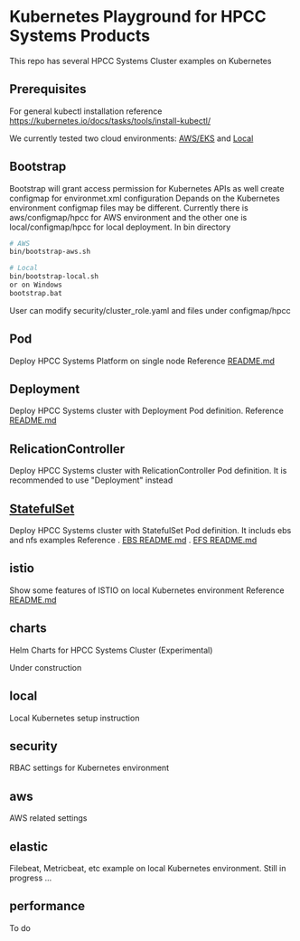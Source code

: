 # Kubernetes Playground for HPCC Systems Products

This repo has several HPCC Systems Cluster examples on Kubernetes


## Prerequisites

For general kubectl installation reference https://kubernetes.io/docs/tasks/tools/install-kubectl/

We currently tested two cloud environments: [AWS/EKS](./aws/EKS/README.md) and [Local](./local/README.md)


## Bootstrap
Bootstrap will grant access permission for Kubernetes APIs as well create configmap for environmet.xml configuration
Depands on the Kubernetes environment configmap files may be different. Currently there is aws/configmap/hpcc for AWS environment and the other one is local/configmap/hpcc for local deployment.
In bin directory
```sh
# AWS
bin/bootstrap-aws.sh

# Local
bin/bootstrap-local.sh
or on Windows
bootstrap.bat
```
User can modify security/cluster_role.yaml and files under configmap/hpcc

## Pod
Deploy HPCC Systems Platform on single node
Reference [README.md](Pod/README.md)

## Deployment
Deploy HPCC Systems cluster with Deployment Pod definition.
Reference [README.md](Deployment/dp-1/README.md)

## RelicationController
Deploy HPCC Systems cluster with RelicationController Pod definition.
It is recommended to use "Deployment" instead

## [StatefulSet](StatefulSet/README.md)
Deploy HPCC Systems cluster with StatefulSet Pod definition.
It includs ebs and nfs examples
Reference 
  . [EBS README.md](StatefulSet/ebs/ebs-1/README.md)
  . [EFS README.md](StatefulSet/efs/efs-1/README.md)

## istio
Show some features of ISTIO on local Kubernetes environment
Reference [README.md](istio/demo/README.md)

## charts

Helm Charts for HPCC Systems Cluster (Experimental)

Under construction

## local
Local Kubernetes setup instruction

## security
RBAC settings for Kubernetes environment

## aws
AWS related settings

## elastic
Filebeat, Metricbeat, etc example on local Kubernetes environment.
Still in progress ...

## performance
To do
